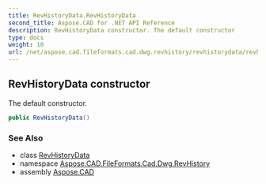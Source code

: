 ```yaml
---
title: RevHistoryData.RevHistoryData
second_title: Aspose.CAD for .NET API Reference
description: RevHistoryData constructor. The default constructor
type: docs
weight: 10
url: /net/aspose.cad.fileformats.cad.dwg.revhistory/revhistorydata/revhistorydata/
---
```

## RevHistoryData constructor

The default constructor.

```csharp
public RevHistoryData()
```

### See Also

* class [RevHistoryData](../)
* namespace [Aspose.CAD.FileFormats.Cad.Dwg.RevHistory](../../../aspose.cad.fileformats.cad.dwg.revhistory/)
* assembly [Aspose.CAD](../../../)


